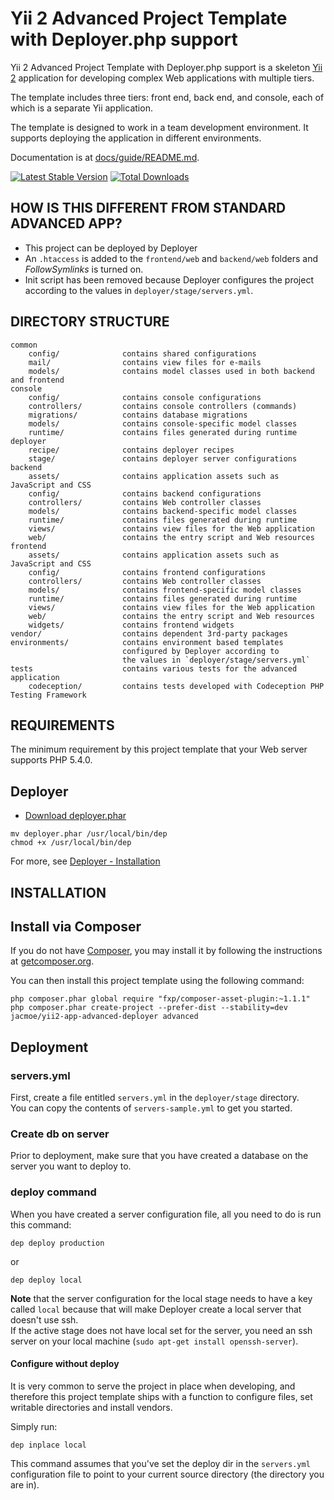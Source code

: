 Yii 2 Advanced Project Template with Deployer.php support
=========================================================

Yii 2 Advanced Project Template with Deployer.php support is a skeleton [Yii 2](http://www.yiiframework.com/) application for
developing complex Web applications with multiple tiers.

The template includes three tiers: front end, back end, and console, each of which
is a separate Yii application.

The template is designed to work in a team development environment. It supports
deploying the application in different environments.

Documentation is at [docs/guide/README.md](docs/guide/README.md).

[![Latest Stable Version](https://poser.pugx.org/jacmoe/yii2-app-advanced-deployer/v/stable.png)](https://packagist.org/packages/jacmoe/yii2-app-advanced-deployer)
[![Total Downloads](https://poser.pugx.org/jacmoe/yii2-app-advanced-deployer/downloads.png)](https://packagist.org/packages/jacmoe/yii2-app-advanced-deployer)

HOW IS THIS DIFFERENT FROM STANDARD ADVANCED APP?
-------------------------------------------------
* This project can be deployed by Deployer
* An `.htaccess` is added to the `frontend/web` and `backend/web` folders and *FollowSymlinks* is turned on.
* Init script has been removed because Deployer configures the project according to the values in `deployer/stage/servers.yml`.


DIRECTORY STRUCTURE
-------------------

```
common
    config/              contains shared configurations
    mail/                contains view files for e-mails
    models/              contains model classes used in both backend and frontend
console
    config/              contains console configurations
    controllers/         contains console controllers (commands)
    migrations/          contains database migrations
    models/              contains console-specific model classes
    runtime/             contains files generated during runtime
deployer
    recipe/              contains deployer recipes
    stage/               contains deployer server configurations
backend
    assets/              contains application assets such as JavaScript and CSS
    config/              contains backend configurations
    controllers/         contains Web controller classes
    models/              contains backend-specific model classes
    runtime/             contains files generated during runtime
    views/               contains view files for the Web application
    web/                 contains the entry script and Web resources
frontend
    assets/              contains application assets such as JavaScript and CSS
    config/              contains frontend configurations
    controllers/         contains Web controller classes
    models/              contains frontend-specific model classes
    runtime/             contains files generated during runtime
    views/               contains view files for the Web application
    web/                 contains the entry script and Web resources
    widgets/             contains frontend widgets
vendor/                  contains dependent 3rd-party packages
environments/            contains environment based templates
                         configured by Deployer according to
                         the values in `deployer/stage/servers.yml`
tests                    contains various tests for the advanced application
    codeception/         contains tests developed with Codeception PHP Testing Framework
```

REQUIREMENTS
------------

The minimum requirement by this project template that your Web server supports PHP 5.4.0.

## Deployer

* [Download deployer.phar](http://deployer.org/deployer.phar)
~~~
mv deployer.phar /usr/local/bin/dep
chmod +x /usr/local/bin/dep
~~~
For more, see [Deployer - Installation](http://deployer.org/docs/installation)


INSTALLATION
------------
## Install via Composer

If you do not have [Composer](http://getcomposer.org/), you may install it by following the instructions
at [getcomposer.org](http://getcomposer.org/doc/00-intro.md#installation-nix).

You can then install this project template using the following command:

~~~
php composer.phar global require "fxp/composer-asset-plugin:~1.1.1"
php composer.phar create-project --prefer-dist --stability=dev jacmoe/yii2-app-advanced-deployer advanced
~~~

## Deployment

### servers.yml
First, create a file entitled `servers.yml` in the `deployer/stage` directory.  
You can copy the contents of `servers-sample.yml` to get you started.
### Create db on server
Prior to deployment, make sure that you have created a database on the server you want to deploy to.

### deploy command
When you have created a server configuration file, all you need to do is run this command:

~~~
dep deploy production
~~~
or
~~~
dep deploy local
~~~

**Note** that the server configuration for the local stage needs to have a key called `local` because that will make Deployer create a local server that doesn't use ssh.  
If the active stage does not have local set for the server, you need an ssh server on your local machine (`sudo apt-get install openssh-server`).

#### Configure without deploy
It is very common to serve the project in place when developing, and therefore this project template ships with a function to configure files, set writable directories and install vendors.

Simply run:
~~~
dep inplace local
~~~
This command assumes that you've set the deploy dir in the `servers.yml` configuration file to point to your current source directory (the directory you are in).
